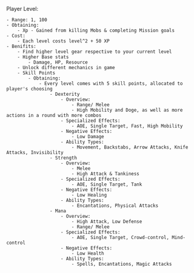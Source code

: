 

Player Level:

    - Range: 1, 100
    - Obtaining:
        - Xp - Gained from killing Mobs & completing Mission goals
    - Cost:
        - Each level costs level^2 + 50 XP
    - Benifits:
        - Find higher level gear respective to your current level
        - Higher Base stats
            - Damage, HP, Resource
        - Unlock different mechanics in game
        - Skill Points
            - Obtaining:
                - Every level comes with 5 skill points, allocated to player's choosing
                    - Dexterity
                        - Overview:
                            - Range/ Melee
                            - High Mobility and Doge, as well as more actions in a round with more combos
                        - Specialized Effects:
                            - AOE, Single Target, Fast, High Mobility
                        - Negative Effects:
                            - Low Damage
                        - Ability Types:
                            - Movement, Backstabs, Arrow Attacks, Knife Attacks, Invisibility
                    - Strength
                        - Overview:
                            - Melee
                            - High Attack & Tankiness
                        - Specialized Effects:
                            - AOE, Single Target, Tank
                        - Negative Effects:
                            - Low Healing
                        - Ability Types:
                            - Encantations, Physical Attacks
                    - Mana
                        - Overview:
                            - High Attack, Low Defense
                            - Range/ Melee
                        - Specialized Effects:
                            - AOE, Single Target, Crowd-control, Mind-control
                        - Negative Effects:
                            - Low Health
                        - Ability Types:
                            - Spells, Encantations, Magic Attacks
